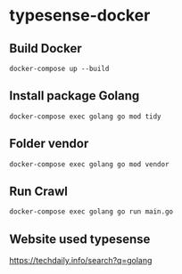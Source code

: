 # typesense-docker
## Build Docker
```
docker-compose up --build
```

## Install package Golang
```
docker-compose exec golang go mod tidy
```

## Folder vendor
```
docker-compose exec golang go mod vendor
```

## Run Crawl
```
docker-compose exec golang go run main.go
```

## Website used typesense
https://techdaily.info/search?q=golang
